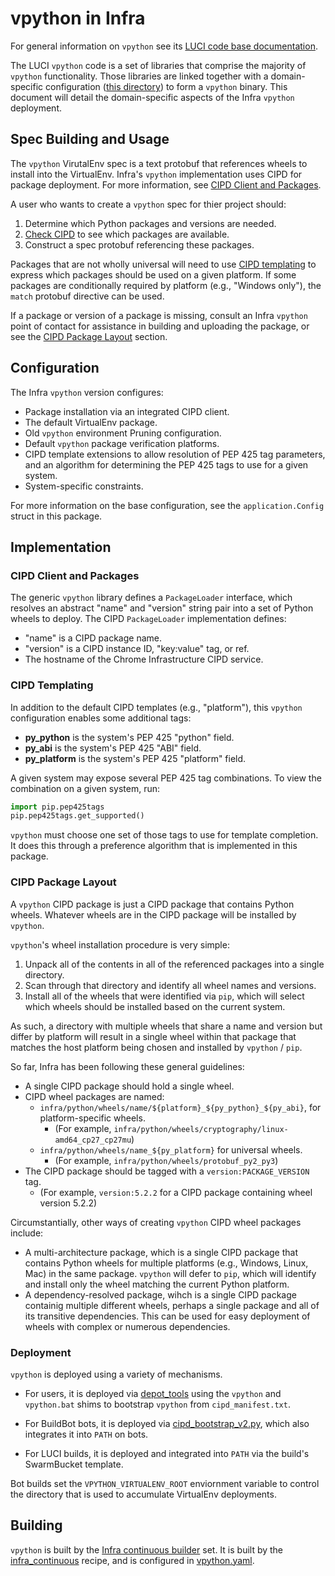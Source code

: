 # vpython in Infra

For general information on `vpython` see its [LUCI code base
documentation](https://chromium.googlesource.com/infra/luci/luci-go/+/master/vpython).

The LUCI `vpython` code is a set of libraries that comprise the majority of
`vpython` functionality. Those libraries are linked together with a
domain-specific configuration ([this directory](.)) to form a `vpython` binary.
This document will detail the domain-specific aspects of the Infra `vpython`
deployment.

## Spec Building and Usage

The `vpython` VirutalEnv spec is a text protobuf that references wheels to
install into the VirtualEnv. Infra's `vpython` implementation uses CIPD for
package deployment. For more information, see
[CIPD Client and Packages](#CIPD-Client-and-Packages).

A user who wants to create a `vpython` spec for thier project should:

1. Determine which Python packages and versions are needed.
1. [Check CIPD](https://chrome-infra-packages.appspot.com/#/?path=infra/python/wheels/)
  to see which packages are available.
1. Construct a spec protobuf referencing these packages.

Packages that are not wholly universal will need to use
[CIPD templating](#CIPD-Templating) to express which packages should be used
on a given platform. If some packages are conditionally required by platform
(e.g., "Windows only"), the `match` protobuf directive can be used.

If a package or version of a package is missing, consult an Infra `vpython`
point of contact for assistance in building and uploading the package, or see
the [CIPD Package Layout](#CIPD-Package-Layout) section.

## Configuration

The Infra `vpython` version configures:

- Package installation via an integrated CIPD client.
- The default VirtualEnv package.
- Old `vpython` environment Pruning configuration.
- Default `vpython` package verification platforms.
- CIPD template extensions to allow resolution of PEP 425 tag parameters, and an
  algorithm for determining the PEP 425 tags to use for a given system.
- System-specific constraints.

For more information on the base configuration, see the `application.Config`
struct in this package.

## Implementation

### CIPD Client and Packages

The generic `vpython` library defines a `PackageLoader` interface, which
resolves an abstract "name" and "version" string pair into a set of Python
wheels to deploy. The CIPD `PackageLoader` implementation defines:

- "name" is a CIPD package name.
- "version" is a CIPD instance ID, "key:value" tag, or ref.
- The hostname of the Chrome Infrastructure CIPD service.

### CIPD Templating

In addition to the default CIPD templates (e.g., "platform"), this `vpython`
configuration enables some additional tags:

- **py_python** is the system's PEP 425 "python" field.
- **py_abi** is the system's PEP 425 "ABI" field.
- **py_platform** is the system's PEP 425 "platform" field.

A given system may expose several PEP 425 tag combinations. To view the
combination on a given system, run:

```python
import pip.pep425tags
pip.pep425tags.get_supported()
```

`vpython` must choose one set of those tags to use for template completion. It
does this through a preference algorithm that is implemented in this package.

### CIPD Package Layout

A `vpython` CIPD package is just a CIPD package that contains Python wheels.
Whatever wheels are in the CIPD package will be installed by `vpython`.

`vpython`'s wheel installation procedure is very simple:

1. Unpack all of the contents in all of the referenced packages into a single
  directory.
1. Scan through that directory and identify all wheel names and versions.
1. Install all of the wheels that were identified via `pip`, which will select
  which wheels should be installed based on the current system.

As such, a directory with multiple wheels that share a name and version but
differ by platform will result in a single wheel within that package that
matches the host platform being chosen and installed by `vpython` / `pip`.

So far, Infra has been following these general guidelines:

- A single CIPD package should hold a single wheel.
- CIPD wheel packages are named:
  - `infra/python/wheels/name/${platform}_${py_python}_${py_abi}`, for
    platform-specific wheels.
    - (For example, `infra/python/wheels/cryptography/linux-amd64_cp27_cp27mu`)
  - `infra/python/wheels/name_${py_platform}` for universal wheels.
    - (For example, `infra/python/wheels/protobuf_py2_py3`)
- The CIPD package should be tagged with a `version:PACKAGE_VERSION` tag.
  - (For example, `version:5.2.2` for a CIPD package containing wheel version
    5.2.2)

Circumstantially, other ways of creating `vpython` CIPD wheel packages include:

- A multi-architecture package, which is a single CIPD package that contains
  Python wheels for multiple platforms (e.g., Windows, Linux, Mac) in the same
  package. `vpython` will defer to `pip`, which will identify and install only
  the wheel matching the current Python platform.
- A dependency-resolved package, wihch is a single CIPD package containig
  multiple different wheels, perhaps a single package and all of its transitive
  dependencies. This can be used for easy deployment of wheels with complex
  or numerous dependencies.

### Deployment

`vpython` is deployed using a variety of mechanisms.

- For users, it is deployed via
  [depot_tools](https://chromium.googlesource.com/chromium/tools/depot_tools/+/master)
  using the `vpython` and `vpython.bat` shims to bootstrap `vpython` from
  `cipd_manifest.txt`.

- For BuildBot bots, it is deployed via
  [cipd_bootstrap_v2.py](https://chromium.googlesource.com/chromium/tools/build/+/master/scripts/slave/cipd_bootstrap_v2.py),
  which also integrates it into `PATH` on bots.

- For LUCI builds, it is deployed and integrated into `PATH` via the build's
  SwarmBucket template.

Bot builds set the `VPYTHON_VIRTUALENV_ROOT` enviornment variable to control
the directory that is used to accumulate VirtualEnv deployments.

## Building

`vpython` is built by the [Infra continuous
builder](https://build.chromium.org/p/chromium.infra/console) set. It is built
by the [infra_continuous](/recipes/recipes/infra_continuous.py) recipe, and is
configured in [vpython.yaml](/build/packages/vpython.yaml).
